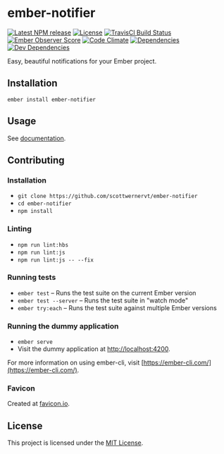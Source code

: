 ember-notifier
==============

[![Latest NPM release][npm-badge]][npm-badge-url]
[![License][license-badge]][license-badge-url]
[![TravisCI Build Status][travis-badge]][travis-badge-url]
[![Ember Observer Score][ember-observer-badge]][ember-observer-badge-url]
[![Code Climate][codeclimate-badge]][codeclimate-badge-url]
[![Dependencies][dependencies-badge]][dependencies-badge-url] 
[![Dev Dependencies][devDependencies-badge]][devDependencies-badge-url]

[npm-badge]: https://img.shields.io/npm/v/ember-notifier.svg
[npm-badge-url]: https://www.npmjs.com/package/ember-notifier
[travis-badge]: https://img.shields.io/travis/scottwernervt/ember-notifier/master.svg
[travis-badge-url]: https://travis-ci.org/scottwernervt/ember-notifier
[codeclimate-badge]: https://api.codeclimate.com/v1/badges/24b82ae0cd54584332e2/maintainability
[codeclimate-badge-url]: https://codeclimate.com/github/scottwernervt/ember-notifier
[ember-observer-badge]: http://emberobserver.com/badges/ember-notifier.svg
[ember-observer-badge-url]: http://emberobserver.com/addons/ember-notifier
[license-badge]: https://img.shields.io/npm/l/ember-notifier.svg
[license-badge-url]: LICENSE.md
[dependencies-badge]: https://david-dm.org/scottwernervt/ember-notifier.svg
[dependencies-badge-url]: https://david-dm.org/scottwernervt/ember-notifier
[devDependencies-badge]: https://david-dm.org/scottwernervt/ember-notifier/dev-status.svg?theme=shields.io
[devDependencies-badge-url]: https://david-dm.org/scottwernervt/ember-notifier?type=dev

Easy, beautiful notifications for your Ember project.


Installation
------------------------------------------------------------------------------

```
ember install ember-notifier
```


Usage
------------------------------------------------------------------------------

See [documentation](https://scottwernervt.github.io/ember-notifier).


Contributing
------------------------------------------------------------------------------

### Installation

* `git clone https://github.com/scottwernervt/ember-notifier`
* `cd ember-notifier`
* `npm install`

### Linting

* `npm run lint:hbs`
* `npm run lint:js`
* `npm run lint:js -- --fix`

### Running tests

* `ember test` – Runs the test suite on the current Ember version
* `ember test --server` – Runs the test suite in "watch mode"
* `ember try:each` – Runs the test suite against multiple Ember versions

### Running the dummy application

* `ember serve`
* Visit the dummy application at [http://localhost:4200](http://localhost:4200).

For more information on using ember-cli, visit [https://ember-cli.com/](https://ember-cli.com/).

### Favicon

Created at [favicon.io](https://favicon.io/?t=EN&ff=Aldrich&fs=72&fc=%23FFF&b=rounded&bc=%23A0A).

License
------------------------------------------------------------------------------

This project is licensed under the [MIT License](LICENSE.md).
